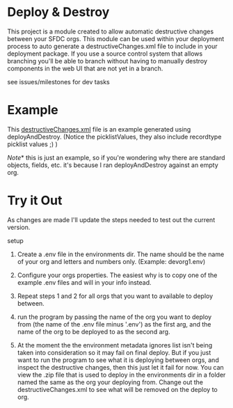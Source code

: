 # Deploy & Destroy #
	
This project is a module created to allow automatic destructive changes between your SFDC orgs. This module can be used within your deployment process to auto generate a destructiveChanges.xml file to include in your deployment package. If you use a source control system that allows branching you'll be able to branch without having to manually destroy components in the web UI that are not yet in a branch.  

see issues/milestones for dev tasks

# Example #

This [destructiveChanges.xml](https://gist.github.com/2572054) file is an example generated using deployAndDestroy. (Notice the picklistValues, they also include recordtype picklist values ;) )

*Note** this is just an example, so if you're wondering why there are standard objects, fields, etc. it's because I ran deployAndDestroy against an empty org.

# Try it Out #

As changes are made I'll update the steps needed to test out the current version.

setup

1. Create a .env file in the environments dir. The name should be the name of your org and letters and numbers only. (Example: devorg1.env)

2. Configure your orgs properties. The easiest why is to copy one of the example .env files and will in your info instead.

3. Repeat steps 1 and 2 for all orgs that you want to available to deploy between.

4. run the program by passing the name of the org you want to deploy from (the name of the .env file minus '.env') as the first arg, and the name of the org to be deployed to as the second arg.

5. At the moment the the environment metadata ignores list isn't being taken into consideration so it may fail on final deploy. But if you just want to run the program to see what it is deploying between orgs, and inspect the destructive changes, then this just let it fail for now. You can view the .zip file that is used to deploy in the environments dir in a folder named the same as the org your deploying from. Change out the destructiveChanges.xml to see what will be removed on the deploy to org.